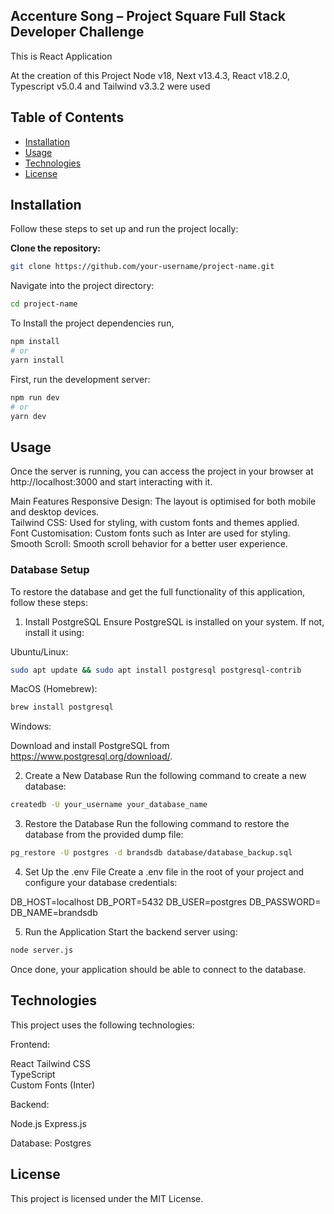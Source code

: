 ## Accenture Song – Project Square Full Stack Developer Challenge 

This is React Application 

At the creation of this Project Node v18, Next v13.4.3, React v18.2.0, Typescript v5.0.4 and Tailwind v3.3.2 were used

## Table of Contents

- [Installation](#installation)
- [Usage](#usage)
- [Technologies](#technologies)
- [License](#license)

## Installation

Follow these steps to set up and run the project locally:

 **Clone the repository:**

   ```bash
   git clone https://github.com/your-username/project-name.git
   ```

Navigate into the project directory:

```bash
cd project-name
```

To Install the project dependencies run, 

```bash
npm install
# or
yarn install 
```
First, run the development server:

```bash
npm run dev
# or
yarn dev 
```


## Usage

Once the server is running, you can access the project in your browser at http://localhost:3000 and start interacting with it.

Main Features
Responsive Design: The layout is optimised for both mobile and desktop devices.  
Tailwind CSS: Used for styling, with custom fonts and themes applied.  
Font Customisation: Custom fonts such as Inter  are used for styling.  
Smooth Scroll: Smooth scroll behavior for a better user experience.

### Database Setup
To restore the database and get the full functionality of this application, follow these steps:

1. Install PostgreSQL
Ensure PostgreSQL is installed on your system. If not, install it using:

Ubuntu/Linux:
```bash
sudo apt update && sudo apt install postgresql postgresql-contrib
```
MacOS (Homebrew):
```bash
brew install postgresql
```
Windows:

Download and install PostgreSQL from https://www.postgresql.org/download/.


2. Create a New Database
Run the following command to create a new database:

```bash
createdb -U your_username your_database_name
```

3. Restore the Database
Run the following command to restore the database from the provided dump file:

```bash
pg_restore -U postgres -d brandsdb database/database_backup.sql
```

4. Set Up the .env File
Create a .env file in the root of your project and configure your database credentials:


DB_HOST=localhost
DB_PORT=5432
DB_USER=postgres
DB_PASSWORD=
DB_NAME=brandsdb


5. Run the Application
Start the backend server using:

```bash
node server.js
```
Once done, your application should be able to connect to the database.

## Technologies
This project uses the following technologies:

Frontend:

React
Tailwind CSS  
TypeScript   
Custom Fonts (Inter)

Backend:

Node.js 
Express.js 


Database:
Postgres

## License
This project is licensed under the MIT License.




